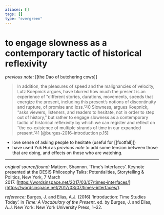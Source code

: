 ```yaml
---
aliases: []
tags: []
type: "evergreen"
---
```


# to engage slowness as a contemporary tactic of historical reflexivity

_previous note:_ [[the Dao of butchering cows]]

> In addition, the pleasures of speed and the malignancies of velocity, Lutz Koepnick argues, have blurred how much the present is an experience of “different stories, durations, movements, speeds that energize the present, including this present’s notions of discontinuity and rupture, of promise and loss.”40 Slowness, argues Koepnick, “asks viewers, listeners, and readers to hesitate, not in order to step out of history,” but rather to engage slowness as a contemporary tactic of historical reflexivity by which we can register and reflect on “the co-existence of multiple strands of time in our expanded present.”41 [@burges-2016-introduction p.15]

- love sense of asking people to hesitate (useful for [[footfall]])
- have used Yuk Hui as *previous note* to add some tension between those that are doing, and effects on those who are watching.

---

_original source/found:_ Mattern, Shannon. ‘Time’s Interfaces’. Keynote presented at the DESIS Philosophy Talks: Potentialities, Storytelling & Politics, New York, 7 March 2017. [https://wordsinspace.net/2017/03/07/times-interfaces/](https://wordsinspace.net/2017/03/07/times-interfaces/).

_reference:_ Burges, J. and Elias, A.J. (2016) ‘Introduction: Time Studies Today’. in _Time: A Vocabulary of the Present_. ed. by Burges, J. and Elias, A.J. New York: New York University Press, 1–32.



